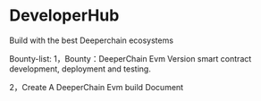 # DeveloperHub
Build with the best Deeperchain ecosystems

Bounty-list:
1，Bounty：DeeperChain Evm Version smart contract development, deployment and testing. 

2，Create A DeeperChain Evm build Document
